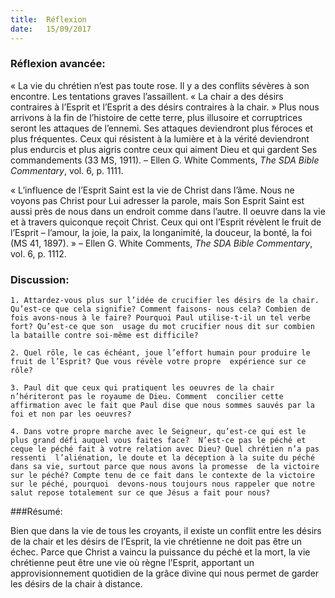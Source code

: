 ```yaml
---
title:  Réflexion
date:   15/09/2017
---
```


### Réflexion avancée: 
« La vie du chrétien n’est pas toute rose. Il y a des conflits sévères à son encontre. Les tentations graves  l’assaillent. « La chair a des désirs contraires à l’Esprit et l’Esprit a des désirs contraires à la chair. » Plus nous  arrivons à la fin de l’histoire de cette terre, plus illusoire et corruptrices seront les attaques de l’ennemi. Ses  attaques deviendront plus féroces et plus fréquentes. Ceux qui résistent à la lumière et à la vérité deviendront  plus endurcis et plus aigris contre ceux qui aiment Dieu et qui gardent Ses commandements (33 MS, 1911). –  Ellen G. White Comments, *The SDA Bible Commentary*, vol. 6, p. 1111.

« L’influence de l’Esprit Saint est la vie de Christ dans l’âme. Nous ne voyons pas Christ pour Lui adresser la  parole, mais Son Esprit Saint est aussi près de nous dans un endroit comme dans l’autre. Il oeuvre dans la vie et  à travers quiconque reçoit Christ. Ceux qui ont l’Esprit révèlent le fruit de l’Esprit – l’amour, la joie, la paix, la  longanimité, la douceur, la bonté, la foi (MS 41, 1897). » – Ellen G. White Comments, *The SDA Bible Commentary*, vol. 6, p. 1112. 

### Discussion:

`1. Attardez-vous plus sur l’idée de crucifier les désirs de la chair. Qu’est-ce que cela signifie? Comment faisons- nous cela? Combien de fois avons-nous à le faire? Pourquoi Paul utilise-t-il un tel verbe fort? Qu’est-ce que son  usage du mot crucifier nous dit sur combien la bataille contre soi-même est difficile?`

`2. Quel rôle, le cas échéant, joue l’effort humain pour produire le fruit de l’Esprit? Que vous révèle votre propre  expérience sur ce rôle?`
 
`3. Paul dit que ceux qui pratiquent les oeuvres de la chair n’hériteront pas le royaume de Dieu. Comment  concilier cette affirmation avec le fait que Paul dise que nous sommes sauvés par la foi et non par les oeuvres?`
 
`4. Dans votre propre marche avec le Seigneur, qu’est-ce qui est le plus grand défi auquel vous faites face?  N’est-ce pas le péché et ceque le péché fait à votre relation avec Dieu? Quel chrétien n’a pas ressenti  l’aliénation, le doute et la déception à la suite du péché dans sa vie, surtout parce que nous avons la promesse  de la victoire sur le péché? Compte tenu de ce fait dans le contexte de la victoire sur le péché, pourquoi  devons-nous toujours nous rappeler que notre salut repose totalement sur ce que Jésus a fait pour nous?`
 
###Résumé: 

Bien que dans la vie de tous les croyants, il existe un conflit entre les désirs de la chair et les désirs de l’Esprit,  la vie chrétienne ne doit pas être un échec. Parce que Christ a vaincu la puissance du péché et la mort, la vie  chrétienne peut être une vie où règne l’Esprit, apportant un approvisionnement quotidien de la grâce divine  qui nous permet de garder les désirs de la chair à distance.